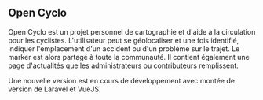 ## Open Cyclo ##

Open Cyclo est un projet personnel de cartographie et d'aide à la circulation pour les cyclistes.
L'utilisateur peut se géolocaliser et une fois identifié, indiquer l'emplacement d'un accident ou d'un problème sur le trajet.
Le marker est alors partagé à toute la communauté.
Il contient également une page d'actualités que les administrateurs ou contributeurs remplissent.

Une nouvelle version est en cours de développement avec montée de version de Laravel et VueJS.
